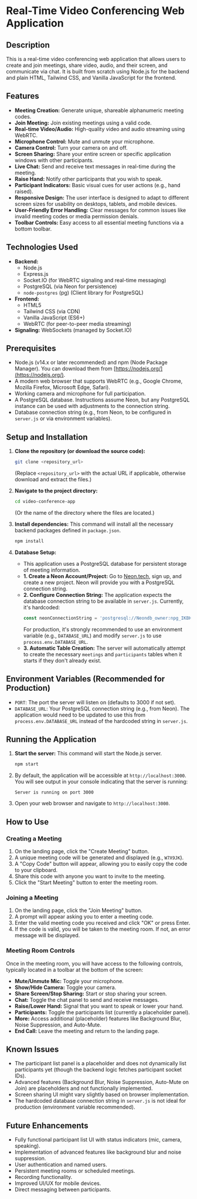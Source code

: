 # Real-Time Video Conferencing Web Application

## Description
This is a real-time video conferencing web application that allows users to create and join meetings, share video, audio, and their screen, and communicate via chat. It is built from scratch using Node.js for the backend and plain HTML, Tailwind CSS, and Vanilla JavaScript for the frontend.

## Features
*   **Meeting Creation:** Generate unique, shareable alphanumeric meeting codes.
*   **Join Meeting:** Join existing meetings using a valid code.
*   **Real-time Video/Audio:** High-quality video and audio streaming using WebRTC.
*   **Microphone Control:** Mute and unmute your microphone.
*   **Camera Control:** Turn your camera on and off.
*   **Screen Sharing:** Share your entire screen or specific application windows with other participants.
*   **Live Chat:** Send and receive text messages in real-time during the meeting.
*   **Raise Hand:** Notify other participants that you wish to speak.
*   **Participant Indicators:** Basic visual cues for user actions (e.g., hand raised).
*   **Responsive Design:** The user interface is designed to adapt to different screen sizes for usability on desktops, tablets, and mobile devices.
*   **User-Friendly Error Handling:** Clear messages for common issues like invalid meeting codes or media permission denials.
*   **Toolbar Controls:** Easy access to all essential meeting functions via a bottom toolbar.

## Technologies Used
*   **Backend:**
    *   Node.js
    *   Express.js
    *   Socket.IO (for WebRTC signaling and real-time messaging)
    *   PostgreSQL (via Neon for persistence)
    *   `node-postgres` (pg) (Client library for PostgreSQL)
*   **Frontend:**
    *   HTML5
    *   Tailwind CSS (via CDN)
    *   Vanilla JavaScript (ES6+)
    *   WebRTC (for peer-to-peer media streaming)
*   **Signaling:** WebSockets (managed by Socket.IO)

## Prerequisites
*   Node.js (v14.x or later recommended) and npm (Node Package Manager). You can download them from [https://nodejs.org/](https://nodejs.org/).
*   A modern web browser that supports WebRTC (e.g., Google Chrome, Mozilla Firefox, Microsoft Edge, Safari).
*   Working camera and microphone for full participation.
*   A PostgreSQL database. Instructions assume Neon, but any PostgreSQL instance can be used with adjustments to the connection string.
*   Database connection string (e.g., from Neon, to be configured in `server.js` or via environment variables).

## Setup and Installation
1.  **Clone the repository (or download the source code):**
    ```bash
    git clone <repository_url>
    ```
    (Replace `<repository_url>` with the actual URL if applicable, otherwise download and extract the files.)

2.  **Navigate to the project directory:**
    ```bash
    cd video-conference-app 
    ```
    (Or the name of the directory where the files are located.)

3.  **Install dependencies:**
    This command will install all the necessary backend packages defined in `package.json`.
    ```bash
    npm install
    ```
4.  **Database Setup:**
    *   This application uses a PostgreSQL database for persistent storage of meeting information.
    *   **1. Create a Neon Account/Project:** Go to [Neon.tech](https://neon.tech/), sign up, and create a new project. Neon will provide you with a PostgreSQL connection string.
    *   **2. Configure Connection String:** The application expects the database connection string to be available in `server.js`. Currently, it's hardcoded:
        ```javascript
        const neonConnectionString = 'postgresql://Neondb_owner:npg_IKBHdX3QJnP4@ep-jolly-pine-abaqqczg-pooler.eu-west-2.aws.neon.tech/Neondb?sslmode=require';
        ```
        For production, it's strongly recommended to use an environment variable (e.g., `DATABASE_URL`) and modify `server.js` to use `process.env.DATABASE_URL`.
    *   **3. Automatic Table Creation:** The server will automatically attempt to create the necessary `meetings` and `participants` tables when it starts if they don't already exist.

## Environment Variables (Recommended for Production)
*   `PORT`: The port the server will listen on (defaults to 3000 if not set).
*   `DATABASE_URL`: Your PostgreSQL connection string (e.g., from Neon). The application would need to be updated to use this from `process.env.DATABASE_URL` instead of the hardcoded string in `server.js`.

## Running the Application
1.  **Start the server:**
    This command will start the Node.js server.
    ```bash
    npm start
    ```
2.  By default, the application will be accessible at `http://localhost:3000`. You will see output in your console indicating that the server is running:
    ```
    Server is running on port 3000
    ```
3.  Open your web browser and navigate to `http://localhost:3000`.

## How to Use

### Creating a Meeting
1.  On the landing page, click the "Create Meeting" button.
2.  A unique meeting code will be generated and displayed (e.g., `W7X9JK`).
3.  A "Copy Code" button will appear, allowing you to easily copy the code to your clipboard.
4.  Share this code with anyone you want to invite to the meeting.
5.  Click the "Start Meeting" button to enter the meeting room.

### Joining a Meeting
1.  On the landing page, click the "Join Meeting" button.
2.  A prompt will appear asking you to enter a meeting code.
3.  Enter the valid meeting code you received and click "OK" or press Enter.
4.  If the code is valid, you will be taken to the meeting room. If not, an error message will be displayed.

### Meeting Room Controls
Once in the meeting room, you will have access to the following controls, typically located in a toolbar at the bottom of the screen:
*   **Mute/Unmute Mic:** Toggle your microphone.
*   **Show/Hide Camera:** Toggle your camera.
*   **Share Screen/Stop Sharing:** Start or stop sharing your screen.
*   **Chat:** Toggle the chat panel to send and receive messages.
*   **Raise/Lower Hand:** Signal that you want to speak or lower your hand.
*   **Participants:** Toggle the participants list (currently a placeholder panel).
*   **More:** Access additional (placeholder) features like Background Blur, Noise Suppression, and Auto-Mute.
*   **End Call:** Leave the meeting and return to the landing page.

## Known Issues
*   The participant list panel is a placeholder and does not dynamically list participants yet (though the backend logic fetches participant socket IDs).
*   Advanced features (Background Blur, Noise Suppression, Auto-Mute on Join) are placeholders and not functionally implemented.
*   Screen sharing UI might vary slightly based on browser implementation.
*   The hardcoded database connection string in `server.js` is not ideal for production (environment variable recommended).

## Future Enhancements
*   Fully functional participant list UI with status indicators (mic, camera, speaking).
*   Implementation of advanced features like background blur and noise suppression.
*   User authentication and named users.
*   Persistent meeting rooms or scheduled meetings.
*   Recording functionality.
*   Improved UI/UX for mobile devices.
*   Direct messaging between participants.
```
